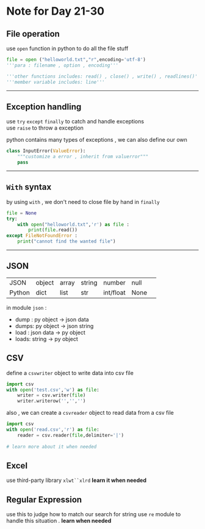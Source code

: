 # Note for Day 21-30
## File operation
use `open` function in python to do all the file stuff
```python
file = open ("helloworld.txt","r",encoding='utf-8')
'''para : filename , option , encoding'''

'''other functions includes: read() , close() , write() , readlines()'''
'''member variable includes: line'''
``` 

---

## Exception handling
use `try` `except` `finally` to catch and handle exceptions  
use `raise` to throw a exception

python contains many types of exceptions , we can also define our own
```python
class InputError(ValueError):
    """customize a error , inherit from valuerror"""
    pass
```

---

## `With` syntax
by using `with` , we don't need to close file by hand in `finally`
```python
file = None
try:
    with open("helloworld.txt",'r') as file :
        print(file.read())
except FileNotFoundError :
    print("cannot find the wanted file")
```
---

## JSON
|   |  | |  |  |   | |
|----|---|---|---|--|---|---|
|JSON | object | array | string | number| null |
|Python | dict | list  | str | int/float | None |
 in module `json` :

- dump : py object -> json data
- dumps: py object -> json string
- load : json data -> py object
- loads:   string  -> py object

## CSV
define a `csvwriter` object to write data into csv file
```python
import csv
with open('test.csv','w') as file:
    writer = csv.writer(file)
    writer.writerow('','','')
```

also , we can create a `csvreader` object to read data from a csv file
```python
import csv
with open('read.csv','r') as file:
    reader = csv.reader(file,delimiter='|')
    
# learn more about it when needed
```

## Excel
use third-party library `xlwt``xlrd`
**learn it when needed**

## Regular Expression
use this to judge how to match our search for string
use `re` module to handle this situation . 
**learn when needed**
